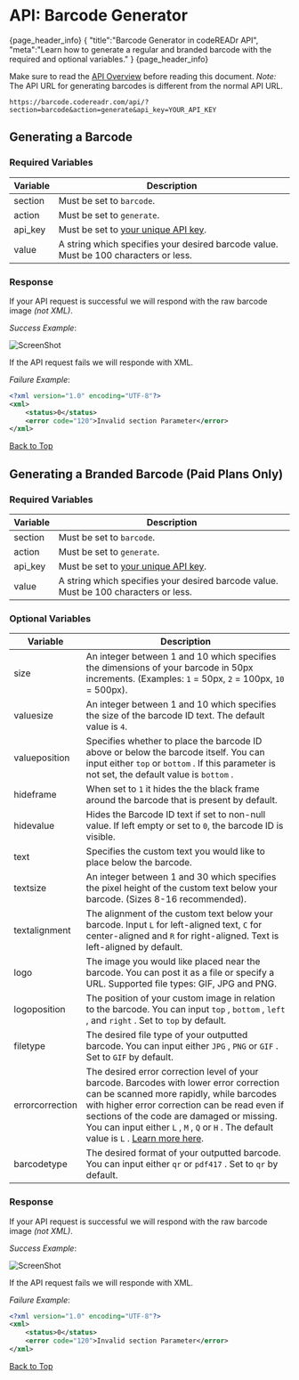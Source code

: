 <a name="head"></a><h1>API: Barcode Generator</h1>

{page_header_info}
{ "title":"Barcode Generator in codeREADr API",
  "meta":"Learn how to generate a regular and branded barcode with the required and optional variables." }
{page_header_info}

Make sure to read the [API Overview](https://www.codereadr.com/apidocs/README.md) before reading this document.
*Note:* The API URL for generating barcodes is different from the normal API URL.
```
https://barcode.codereadr.com/api/?section=barcode&action=generate&api_key=YOUR_API_KEY
```
</quote>

<a name="generate"></a><h2>Generating a Barcode</h2>

<h3>Required Variables</h3>

| Variable | Description |
| -------- | ----------- |
| section | Must be set to <code>barcode</code>. |
| action | Must be set to <code>generate</code>. |
| api_key | Must be set to [your unique API key](https://www.codereadr.com/apidocs/README.md#finding). |
| value | A string which specifies your desired barcode value. Must be 100 characters or less. |

<h3>Response</h3>

If your API request is successful we will respond with the raw barcode image <i>(not XML)</i>.

*Success Example*:

![ScreenShot](https://secure.codereadr.com/images/apidocs_standardbarcode.gif)

If the API request fails we will responde with XML.

*Failure Example*:
~~~ .xml
<?xml version="1.0" encoding="UTF-8"?>
<xml>
    <status>0</status>
    <error code="120">Invalid section Parameter</error>
</xml>
~~~

[Back to Top](#head)

<a name="generate-branded"></a><h2>Generating a Branded Barcode (Paid Plans Only)</h2>

<h3>Required Variables</h3>

| Variable | Description |
| -------- | ----------- |
| section | Must be set to <code>barcode</code>. |
| action | Must be set to <code>generate</code>. |
| api_key | Must be set to [your unique API key][1]. |
| value | A string which specifies your desired barcode value. Must be 100 characters or less. |

<h3>Optional Variables</h3>

| Variable | Description |
| -------- | ----------- |
| size | An integer between 1 and 10 which specifies the dimensions of your barcode in 50px increments. (Examples: <code>1</code> = 50px, <code>2</code> = 100px, <code>10</code> = 500px). |
| valuesize | An integer between 1 and 10 which specifies the size of the barcode ID text. The default value is <code>4</code>. |
| valueposition | Specifies whether to place the barcode ID above or below the barcode itself. You can input either <code>top</code> or <code>bottom</code> . If this parameter is not set, the default value is <code>bottom</code> . |
| hideframe | When set to <code>1</code> it hides the the black frame around the barcode that is present by default. |
| hidevalue | Hides the Barcode ID text if set to non-null value. If left empty or set to <code>0</code>, the barcode ID is visible. |
| text | Specifies the custom text you would like to place below the barcode. |
| textsize | An integer between 1 and 30 which specifies the pixel height of the custom text below your barcode. (Sizes 8-16 recommended). |
| textalignment | The alignment of the custom text below your barcode. Input <code>L</code> for left-aligned text, <code>C</code> for center-aligned and <code>R</code> for right-aligned. Text is left-aligned by default. |
| logo | The image you would like placed near the barcode. You can post it as a file or specify a URL. Supported file types: GIF, JPG and PNG. |
| logoposition | The position of your custom image in relation to the barcode. You can input <code>top</code> , <code>bottom</code> , <code>left</code> , and <code>right</code> . Set to <code>top</code> by default. |
| filetype | The desired file type of your outputted barcode. You can input either <code>JPG</code> , <code>PNG</code> or <code>GIF</code> . Set to <code>GIF</code> by default. |
| errorcorrection | The desired error correction level of your barcode. Barcodes with lower error correction can be scanned more rapidly, while barcodes with higher error correction can be read even if sections of the code are damaged or missing. You can input either <code>L</code> , <code>M</code> , <code>Q</code> or <code>H</code> . The default value is <code>L</code> . [Learn more here](http://en.wikipedia.org/wiki/Qr_code#Error_correction). |
| barcodetype | The desired format of your outputted barcode. You can input either <code>qr</code> or <code>pdf417</code> . Set to <code>qr</code> by default. |

<h3>Response</h3>

If your API request is successful we will respond with the raw barcode image <i>(not XML)</i>.

*Success Example*:

![ScreenShot](https://secure.codereadr.com/images/apidocs_brandedbarcode.jpg)

If the API request fails we will responde with XML.

*Failure Example*:
~~~ .xml
<?xml version="1.0" encoding="UTF-8"?>
<xml>
    <status>0</status>
    <error code="120">Invalid section Parameter</error>
</xml>
~~~

[Back to Top](#head)

[1]:../README.md#finding
